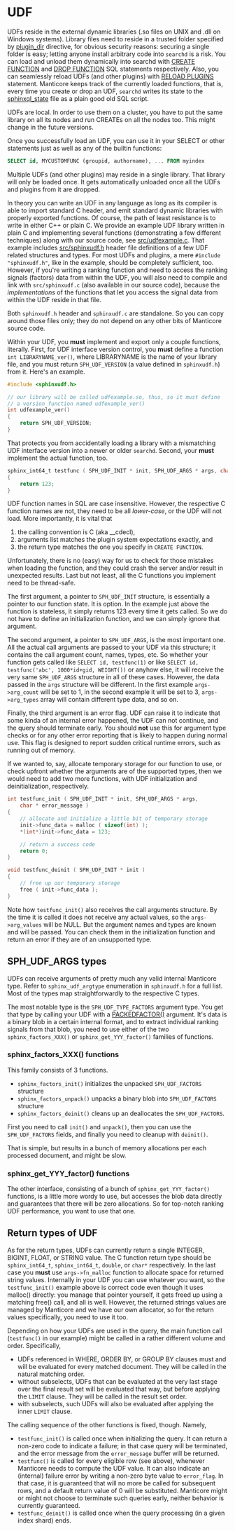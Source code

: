 # UDF 

UDFs reside in the external dynamic libraries (.so files on UNIX and .dll on Windows systems). Library files need to reside in a trusted folder specified by [plugin_dir](Server_settings/Common.md#plugin_dir) directive, for obvious security reasons: securing a single folder is easy; letting anyone install arbitrary code into `searchd` is a risk. You can load and unload them dynamically into searchd with [CREATE FUNCTION](Extensions/UDFs_and_Plugins/UDF/Creating_a_function.md) and [DROP FUNCTION](Extensions/UDFs_and_Plugins/UDF/Deleting_a_function.md) SQL statements respectively. Also, you can seamlessly reload UDFs (and other plugins) with [RELOAD PLUGINS](Extensions/UDFs_and_Plugins/Plugins/Reloading_plugins.md) statement. Manticore keeps track of the currently loaded functions, that is, every time you create or drop an UDF, `searchd` writes its state to the [sphinxql_state](Server_settings/Searchd.md#sphinxql_state) file as a plain good old SQL script.

UDFs are local. In order to use them on a cluster, you have to put the same library on all its nodes and run CREATEs on all the nodes too. This might change in the future versions.

Once you successfully load an UDF, you can use it in your SELECT or other statements just as well as any of the builtin functions:

```sql
SELECT id, MYCUSTOMFUNC (groupid, authorname), ... FROM myindex
```

Multiple UDFs (and other plugins) may reside in a single library. That library will only be loaded once. It gets automatically unloaded once all the UDFs and plugins from it are dropped.

In theory you can write an UDF in any language as long as its compiler is able to import standard C header, and emit standard dynamic libraries with properly exported functions. Of course, the path of least resistance is to write in either C++ or plain C. We provide an example UDF library written in plain C and implementing several functions (demonstrating a few different techniques) along with our source code, see [src/udfexample.c](https://github.com/manticoresoftware/manticore/blob/master/src/udfexample.c). That example includes [src/sphinxudf.h](https://github.com/manticoresoftware/manticore/blob/master/src/sphinxudf.h) header file definitions of a few UDF related structures and types. For most UDFs and plugins, a mere `#include "sphinxudf.h"`, like in the example, should be completely sufficient, too. However, if you're writing a ranking function and need to access the ranking signals (factors) data from within the UDF, you will also need to compile and link with `src/sphinxudf.c` (also available in our source code), because the *implementations* of the functions that let you access the signal data from within the UDF reside in that file.

Both `sphinxudf.h` header and `sphinxudf.c` are standalone. So you can copy around those files only; they do not depend on any other bits of Manticore source code.

Within your UDF, you **must** implement and export only a couple functions, literally. First, for UDF interface version control, you **must** define a function `int LIBRARYNAME_ver()`, where LIBRARYNAME is the name of your library file, and you must return `SPH_UDF_VERSION` (a value defined in `sphinxudf.h`) from it. Here's an example.

```c
#include <sphinxudf.h>

// our library will be called udfexample.so, thus, so it must define
// a version function named udfexample_ver()
int udfexample_ver()
{
    return SPH_UDF_VERSION;
}
```

That protects you from accidentally loading a library with a mismatching UDF interface version into a newer or older `searchd`. Second, your **must** implement the actual function, too.

```c
sphinx_int64_t testfunc ( SPH_UDF_INIT * init, SPH_UDF_ARGS * args, char * error_flag )
{
    return 123;
}
```

UDF function names in SQL are case insensitive. However, the respective C function names are not, they need to be all *lower-case*, or the UDF will not load. More importantly, it is vital that
 
 1. the calling convention is C (aka \_\_cdecl),
 2. arguments list matches the plugin system expectations exactly, and
 3. the return type matches the one you specify in `CREATE FUNCTION`.
 
Unfortunately, there is no (easy) way for us to check for those mistakes when loading the function, and they could crash the server and/or result in unexpected results. Last but not least, all the C functions you implement need to be thread-safe.

The first argument, a pointer to `SPH_UDF_INIT` structure, is essentially a pointer to our function state. It is option. In the example just above the function is stateless, it simply returns 123 every time it gets called. So we do not have to define an initialization function, and we can simply ignore that argument.

The second argument, a pointer to `SPH_UDF_ARGS`, is the most important one. All the actual call arguments are passed to your UDF via this structure; it contains the call argument count, names, types, etc. So whether your function gets called like `SELECT id, testfunc(1)` or like `SELECT id, testfunc('abc', 1000*id+gid, WEIGHT())` or anyhow else, it will receive the very same `SPH_UDF_ARGS` structure in all of these cases. However, the data passed in the `args` structure will be different. In the first example `args->arg_count` will be set to 1, in the second example it will be set to 3, `args->arg_types` array will contain different type data, and so on.

Finally, the third argument is an error flag. UDF can raise it to indicate that some kinda of an internal error happened, the UDF can not continue, and the query should terminate early. You should **not** use this for argument type checks or for any other error reporting that is likely to happen during normal use. This flag is designed to report sudden critical runtime errors, such as running out of memory.

If we wanted to, say, allocate temporary storage for our function to use, or check upfront whether the arguments are of the supported types, then we would need to add two more functions, with UDF initialization and deinitialization, respectively.

```c
int testfunc_init ( SPH_UDF_INIT * init, SPH_UDF_ARGS * args,
    char * error_message )
{
    // allocate and initialize a little bit of temporary storage
    init->func_data = malloc ( sizeof(int) );
    *(int*)init->func_data = 123;

    // return a success code
    return 0;
}

void testfunc_deinit ( SPH_UDF_INIT * init )
{
    // free up our temporary storage
    free ( init->func_data );
}
```

Note how `testfunc_init()` also receives the call arguments structure. By the time it is called it does not receive any actual values, so the `args->arg_values` will be NULL. But the argument names and types are known and will be passed. You can check them in the initialization function and return an error if they are of an unsupported type.


## SPH_UDF_ARGS types

UDFs can receive arguments of pretty much any valid internal Manticore type. Refer to `sphinx_udf_argtype` enumeration in `sphinxudf.h` for a full list. Most of the types map straightforwardly to the respective C types.

The most notable type is the `SPH_UDF_TYPE_FACTORS` argument type. You get that type by calling your UDF with a [PACKEDFACTOR()](searching-and-ranking-functions#PACKEDFACTORS()) argument. It's data is a binary blob in a certain internal format, and to extract individual ranking signals from that blob, you need to use either of the two `sphinx_factors_XXX()` or `sphinx_get_YYY_factor()` families of functions.

### sphinx_factors_XXX() functions

This family consists of 3 functions.

* `sphinx_factors_init()` initializes the unpacked `SPH_UDF_FACTORS` structure 
* `sphinx_factors_unpack()` unpacks a binary blob into `SPH_UDF_FACTORS` structure
* `sphinx_factors_deinit()` cleans up an deallocates the `SPH_UDF_FACTORS`.

First you need to call `init()` and `unpack()`, then you can use the `SPH_UDF_FACTORS` fields, and finally you need to cleanup with `deinit()`.

That is simple, but results in a bunch of memory allocations per each processed document, and might be slow.

### sphinx_get_YYY_factor() functions

The other interface, consisting of a bunch of `sphinx_get_YYY_factor()` functions, is a little more wordy to use, but accesses the blob data directly and guarantees that there will be zero allocations. So for top-notch ranking UDF performance, you want to use that one.

## Return types of UDF

As for the return types, UDFs can currently return a single INTEGER, BIGINT, FLOAT, or STRING value. The C function return type should be `sphinx_int64_t`, `sphinx_int64_t`, `double`, or `char*` respectively. In the last case you **must** use `args->fn_malloc` function to allocate space for returned string values. Internally in your UDF you can use whatever you want, so the `testfunc_init()` example above is correct code even though it uses malloc() directly: you manage that pointer yourself, it gets freed up using a matching free() call, and all is well. However, the returned strings values are managed by Manticore and we have our own allocator, so for the return values specifically, you need to use it too.

Depending on how your UDFs are used in the query, the main function call (`testfunc()` in our example) might be called in a rather different volume and order. Specifically,

* UDFs referenced in WHERE, ORDER BY, or GROUP BY clauses must and will be evaluated for every matched document. They will be called in the natural matching order.
* without subselects, UDFs that can be evaluated at the very last stage over the final result set will be evaluated that way, but  before applying the `LIMIT` clause. They will be called in the result set order.
* with subselects, such UDFs will also be evaluated after applying the inner `LIMIT` clause.

The calling sequence of the other functions is fixed, though. Namely,

* `testfunc_init()` is called once when initializing the query. It can return a non-zero code to indicate a failure; in that case query will be terminated, and the error message from the `error_message` buffer will be returned.
* `testfunc()` is called for every eligible row (see above), whenever Manticore needs to compute the UDF value. It can also indicate an (internal) failure error by writing a non-zero byte value to `error_flag`. In that case, it is guaranteed that will no more be called for subsequent rows, and a default return value of 0 will be substituted. Manticore might or might not choose to terminate such queries early, neither behavior is currently guaranteed.
* `testfunc_deinit()` is called once when the query processing (in a given index shard) ends.